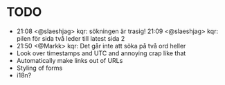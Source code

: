 TODO
====

* 21:08 <@slaeshjag> kqr: sökningen är trasig! 21:09 <@slaeshjag> kqr: pilen för sida två leder till latest sida 2
* 21:50 <@Markk> kqr: Det går inte att söka på två ord heller
* Look over timestamps and UTC and annoying crap like that
* Automatically make links out of URLs
* Styling of forms
* i18n?

